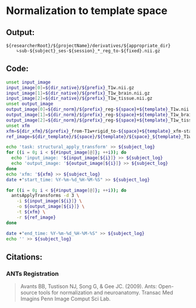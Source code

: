 # Normalization to template space
## Output:
```
${researcherRoot}/${projectName}/derivatives/${appropriate_dir}
    ∟sub-${subject}_ses-${session}_*_reg_to-${fixed}.nii.gz
```
## Code:
```bash
unset input_image
input_image[0]=${dir_native}/${prefix}_T1w.nii.gz
input_image[1]=${dir_native}/${prefix}_T1w_brain.nii.gz
input_image[2]=${dir_native}/${prefix}_T1w_tissue.nii.gz
unset output_image
output_image[0]=${dir_norm}/${prefix}_reg-${space}+${template}_T1w.nii.gz
output_image[1]=${dir_norm}/${prefix}_reg-${space}+${template}_T1w_brain.nii.gz
output_image[2]=${dir_norm}/${prefix}_reg-${space}+${template}_T1w_tissue.nii.gz
unset xfm
xfm=${dir_xfm}/${prefix}_from-T1w+rigid_to-${space}+${template}_xfm-stack.nii.gz
ref_image=${dir_template}/${space}/${template}/${space}_${template}_T1w.nii.gz

echo 'task: structural_apply_transform' >> ${subject_log}
for ((i = 0; i < ${#input_image[@]}; ++i)); do
  echo 'input_image: '${input_image[${i}]} >> ${subject_log}
  echo 'output_image: '${output_image[${i}]} >> ${subject_log}
done
echo 'xfm: '${xfm} >> ${subject_log}
date +"start_time: %Y-%m-%d_%H-%M-%S" >> ${subject_log}

for ((i = 0; i < ${#input_image[@]}; ++i)); do
  antsApplyTransforms -d 3 \
    -i ${input_image[${i}]} \
    -o ${output_image[${i}]} \
    -t ${xfm} \
    -r ${ref_image}
done

date +"end_time: %Y-%m-%d_%H-%M-%S" >> ${subject_log}
echo '' >> ${subject_log}
```
## Citations:
### ANTs Registration
>Avants BB, Tustison NJ, Song G, & Gee JC. (2009). Ants: Open-source tools for normalization and neuroanatomy. Transac Med Imagins Penn Image Comput Sci Lab.
